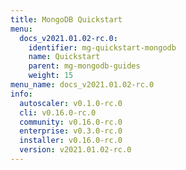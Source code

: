 ```yaml
---
title: MongoDB Quickstart
menu:
  docs_v2021.01.02-rc.0:
    identifier: mg-quickstart-mongodb
    name: Quickstart
    parent: mg-mongodb-guides
    weight: 15
menu_name: docs_v2021.01.02-rc.0
info:
  autoscaler: v0.1.0-rc.0
  cli: v0.16.0-rc.0
  community: v0.16.0-rc.0
  enterprise: v0.3.0-rc.0
  installer: v0.16.0-rc.0
  version: v2021.01.02-rc.0
---
```


